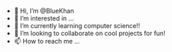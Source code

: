 - 👋 Hi, I’m @BlueKhan
- 👀 I’m interested in ...
- 🌱 I’m currently learning computer science!!
- 💞️ I’m looking to collaborate on cool projects for fun!
- 📫 How to reach me ...

<!---
BlueKhan/BlueKhan is a ✨ special ✨ repository because its `README.md` (this file) appears on your GitHub profile.
You can click the Preview link to take a look at your changes.
--->
